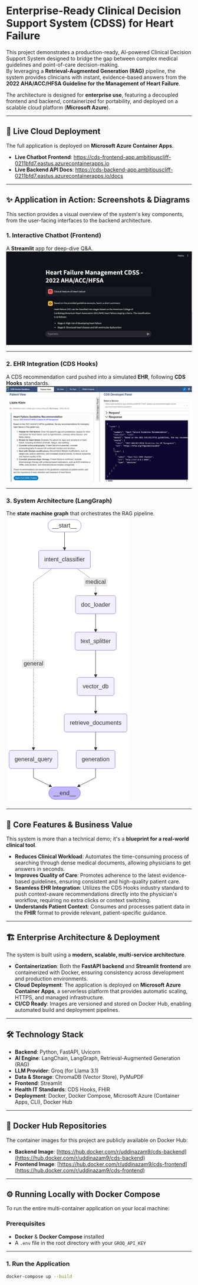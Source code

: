 # Enterprise-Ready Clinical Decision Support System (CDSS) for Heart Failure

This project demonstrates a production-ready, AI-powered Clinical Decision Support System designed to bridge the gap between complex medical guidelines and point-of-care decision-making.  
By leveraging a **Retrieval-Augmented Generation (RAG)** pipeline, the system provides clinicians with instant, evidence-based answers from the **2022 AHA/ACC/HFSA Guideline for the Management of Heart Failure**.

The architecture is designed for **enterprise use**, featuring a decoupled frontend and backend, containerized for portability, and deployed on a scalable cloud platform (**Microsoft Azure**).

---

## 🚀 Live Cloud Deployment

The full application is deployed on **Microsoft Azure Container Apps**.

- **Live Chatbot Frontend**: https://cds-frontend-app.ambitiouscliff-0211bfd7.eastus.azurecontainerapps.io  
- **Live Backend API Docs**: https://cds-backend-app.ambitiouscliff-0211bfd7.eastus.azurecontainerapps.io/docs  

---

## ✨ Application in Action: Screenshots & Diagrams

This section provides a visual overview of the system's key components, from the user-facing interfaces to the backend architecture.

### 1. Interactive Chatbot (Frontend)
A **Streamlit** app for deep-dive Q&A.  
![Streamlit Frontend](images/frontend.png)

---

### 2. EHR Integration (CDS Hooks)
A CDS recommendation card pushed into a simulated **EHR**, following **CDS Hooks** standards.  
![CDS Hooks Integration](images/cds_hooks.png)

---

### 3. System Architecture (LangGraph)
The **state machine graph** that orchestrates the RAG pipeline.  
![System Architecture Graph](images/graph.png)

---

## 🎯 Core Features & Business Value

This system is more than a technical demo; it's a **blueprint for a real-world clinical tool**.

- **Reduces Clinical Workload**: Automates the time-consuming process of searching through dense medical documents, allowing physicians to get answers in seconds.  
- **Improves Quality of Care**: Promotes adherence to the latest evidence-based guidelines, ensuring consistent and high-quality patient care.  
- **Seamless EHR Integration**: Utilizes the CDS Hooks industry standard to push context-aware recommendations directly into the physician's workflow, requiring no extra clicks or context switching.  
- **Understands Patient Context**: Consumes and processes patient data in the **FHIR** format to provide relevant, patient-specific guidance.  

---

## 🏗️ Enterprise Architecture & Deployment

The system is built using a **modern, scalable, multi-service architecture**.

- **Containerization**: Both the **FastAPI backend** and **Streamlit frontend** are containerized with Docker, ensuring consistency across development and production environments.  
- **Cloud Deployment**: The application is deployed on **Microsoft Azure Container Apps**, a serverless platform that provides automatic scaling, HTTPS, and managed infrastructure.  
- **CI/CD Ready**: Images are versioned and stored on Docker Hub, enabling automated build and deployment pipelines.  

---

## 🛠️ Technology Stack

- **Backend**: Python, FastAPI, Uvicorn  
- **AI Engine**: LangChain, LangGraph, Retrieval-Augmented Generation (RAG)  
- **LLM Provider**: Groq (for Llama 3.1)  
- **Data & Storage**: ChromaDB (Vector Store), PyMuPDF  
- **Frontend**: Streamlit  
- **Health IT Standards**: CDS Hooks, FHIR  
- **Deployment**: Docker, Docker Compose, Microsoft Azure (Container Apps, CLI), Docker Hub  

---

## 🐳 Docker Hub Repositories

The container images for this project are publicly available on Docker Hub:

- **Backend Image**: [https://hub.docker.com/r/uddinazam9/cds-backend](https://hub.docker.com/r/uddinazam9/cds-backend)  
- **Frontend Image**: [https://hub.docker.com/r/uddinazam9/cds-frontend](https://hub.docker.com/r/uddinazam9/cds-frontend)  



---

## ⚙️ Running Locally with Docker Compose

To run the entire multi-container application on your local machine:

### Prerequisites
- **Docker** & **Docker Compose** installed  
- A `.env` file in the root directory with your `GROQ_API_KEY`

---

### 1. Run the Application
```bash
docker-compose up --build

